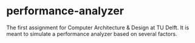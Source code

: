 # performance-analyzer
The first assignment for Computer Architecture & Design at TU Delft. It is meant to simulate a performance analyzer based on several factors.